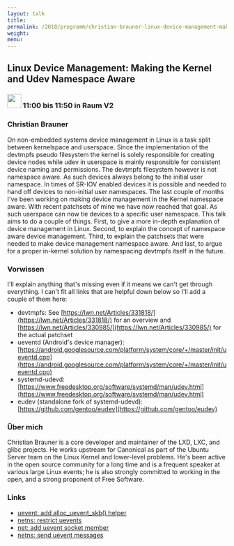 ```yaml
---
layout: talk
title:
permalink: /2018/programm/christian-brauner-linux-device-management-making-the-kernel-and-udev-namespace-aware/
weight:
menu:
---
```

## Linux Device Management: Making the Kernel and Udev Namespace Aware

### <img height = "32" src="../../../images/talk.svg"> 11:00 bis 11:50 in Raum V2

### Christian Brauner

On non-embedded systems device management in Linux is a task split between kernelspace and userspace. Since the implementation of the devtmpfs pseudo filesystem the kernel is solely responsible for creating device nodes while udev in userspace is mainly responsible for consistent device naming and permissions. The devtmpfs filesystem however is not namespace aware. As such devices always belong to the initial user namespace. In times of SR-IOV enabled devices it is possible and needed to hand off devices to non-initial user namespaces. The last couple of months I've been working on making device management in the Kernel namespace aware. With recent patchsets of mine we have now reached that goal. As such userspace can now tie devices to a specific user namespace. This talk aims to do a couple of things. First, to give a more in-depth explanation of device management in Linux. Second, to explain the concept of namespace aware device management. Third, to explain the patchsets that were needed to make device management namespace aware. And last, to argue for a proper in-kernel solution by namespacing devtmpfs itself in the future.

### Vorwissen

I'll explain anything that's missing even if it means we can't get through everything. I can't fit all links that are helpful down below so I'll add a couple of them here:
- devtmpfs: See [https://lwn.net/Articles/331818/](https://lwn.net/Articles/331818/) for an overview and [https://lwn.net/Articles/330985/](https://lwn.net/Articles/330985/) for the actual patchset
- ueventd (Android's device manager): [https://android.googlesource.com/platform/system/core/+/master/init/ueventd.cpp](https://android.googlesource.com/platform/system/core/+/master/init/ueventd.cpp)
- systemd-udevd: [https://www.freedesktop.org/software/systemd/man/udev.html](https://www.freedesktop.org/software/systemd/man/udev.html)
- eudev (standalone fork of systemd-udevd): [https://github.com/gentoo/eudev](https://github.com/gentoo/eudev)

### Über mich

Christian Brauner is a core developer and maintainer of the LXD, LXC, and glibc projects. He works upstream for Canonical as part of the Ubuntu Server team on the Linux Kernel and lower-level problems. He's been active in the open source community for a long time and is a frequent speaker at various large Linux events; he is also strongly committed to working in the open, and a strong proponent of Free Software.

### Links

- <a href="https://patchwork.ozlabs.org/patch/906304/" target="_blank">uevent: add alloc_uevent_skb() helper</a>
- <a href="https://patchwork.ozlabs.org/patch/906302/" target="_blank">netns: restrict uevents</a>
- <a href="https://git.kernel.org/pub/scm/linux/kernel/git/torvalds/linux.git/commit/?id=94e5e3087a67c765be98592b36d8d187566478d5" target="_blank">net: add uevent socket member</a>
- <a href="https://git.kernel.org/pub/scm/linux/kernel/git/torvalds/linux.git/commit/?id=692ec06d7c92af8ca841a6367648b9b3045344fd" target="_blank">netns: send uevent messages</a>
